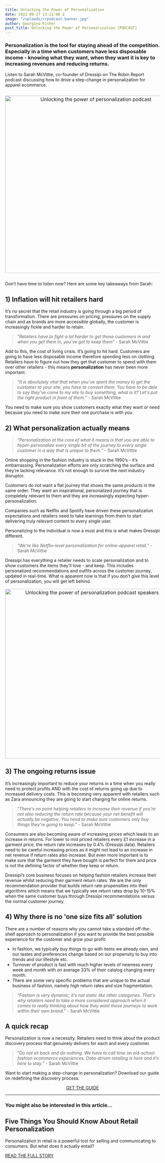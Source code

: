 ```yaml
---
title: Unlocking the Power of Personalization
date: 2022-09-27 13:21:00 Z
image: "/uploads/rrpodcast-banner.jpg"
author: Georgina Fisher
post_title: Unlocking the Power of Personalization [PODCAST]
---
```


### Personalization is the tool for staying ahead of the competition. Especially in a time when customers have less disposable income - knowing what they want, when they want it is key to increasing revenues and reducing returns.

Listen to Sarah McVittie, co-founder of Dressipi on The Robin Report podcast discussing how to drive a step-change in personalization for apparel ecommerce.

<p style="text-align: center; font-size:12pt;"><img style="margin-left: 0px; width: 575px;padding-top:10px;padding-bottom:10px;" alt="Unlocking the power of personalization podcast" src="/uploads/RRPodcast_1.jpg"/></p>

Don’t have time to listen now? Here are some key takeaways from Sarah:

## 1) Inflation will hit retailers hard

It’s no secret that the retail industry is going through a big period of transformation. There are pressures on pricing, pressures on the supply chain and as brands are more accessible globally, the customer is increasingly fickle and harder to retain. 

> “*Retailers have to fight a lot harder to get those customers in and when you get them in, you’ve got to keep them*” - Sarah McVittie

Add to this, the cost of living crisis. It’s going to hit hard. Customers are going to have less disposable income therefore spending less on clothing. Retailers have to figure out how they get that customer to spend with them over other retailers - this means **personalization** has never been more important.

> “*It is absolutely vital that when you’ve spent the money to get the customer to your site, you have to convert them. You have to be able to say they've come to my site to buy something, what is it? Let's put the right product in front of them.*” - Sarah McVittie

You need to make sure you show customers exactly what they want or need because you need to make sure their one purchase is with you.

## 2) What personalization actually means

> “*Personalization at the core of what it means is that you are able to hyper-personalize every single bit of the journey to every single customer in a way that is unique to them.*” - Sarah McVittie

Online shopping in the fashion industry is stuck in the 1990’s - it’s embarrassing. 
Personalization efforts are only scratching the surface and they’re lacking relevance. It’s not enough to survive the next industry disruptor.

Customers do not want a flat journey that shows the same products in the same order. They want an inspirational, personalized journey that is completely relevant to them and they are increasingly expecting hyper-personalization.

Companies such as Netflix and Spotify have driven these personalization expectations and retailers need to take learnings from them to start delivering truly relevant content to every single user.

Personalizing to the individual is now a must and this is what makes Dressipi different.

> “*We’re like Netflix-level personalization for online-apparel retail.*” - Sarah McVittie

Dressipi has everything a retailer needs to scale personalization and to show customers the items they’ll love - and keep. This includes personalized recommendations and outfits across the customer journey, updated in real-time. What is apparent now is that if you don’t give this level of personalization, you will get left behind.

<p style="text-align: center; font-size:12pt;"><img style="margin-left: 0px; width: 550px;" alt="Unlocking the power of personalization podcast speakers" src="/uploads/RRPodcast_2.jpg"/></p>

## 3) The ongoing returns issue

It’s increasingly important to reduce your returns in a time when you really need to protect profits AND with the cost of returns going up due to increased delivery costs. This is becoming very apparent with retailers such as Zara announcing they are going to start charging for online returns. 

> “*There's no point helping retailers to increase their revenue if you're not also reducing the return rate because your net benefit will actually be negative. You need to make sure customers only buy things they're going to keep.*” - Sarah McVittie

Consumers are also becoming aware of increasing prices which leads to an increase in returns. For lower to mid priced retailers every £1 increase in a garment price, the return rate increases by 0.4% (Dressipi data). Retailers need to be careful increasing prices as it might not lead to an increase in net revenue if return rates also increase. But even more important is to make sure that the garment they have bought is perfect for them and price is not the defining factor of whether they keep or return.

Dressipi’s core business focuses on helping fashion retailers increase their revenue whilst reducing their garment return rates. We are the only recommendation provider that builds return rate propensities into their algorithms which means that we typically see return rates drop by 10-15% when the same customer buys through Dressipi recommendations versus the normal customer journey. 

## 4) Why there is no 'one size fits all' solution

There are a number of reasons why you cannot take a standard off-the-shelf approach to personalization if you want to provide the best possible experience for the customer and grow your profit: 

- In fashion, we typically buy things to go with items we already own, and our tastes and preferences change based on our propensity to buy into trends and our lifestyle etc. 
- Turnover of product is fast with much higher levels of newness every week and month with on average 33% of their catalog changing every month. 
- There are some very specific problems that are unique to the actual business of fashion, namely high return rates and size fragmentation.

> “*Fashion is very dynamic, it's not static like other categories. That's why retailers need to take a more considered approach when it comes to really thinking about how they want those journeys to work within their own brand.*” - Sarah McVittie

## A quick recap

Personalization is now a necessity. Retailers need to think about the product discovery process that genuinely delivers for each and every customer. 

> “*Do not sit back and do nothing. We have to call time on old-school fashion ecommerce experiences. Data-driven retailing is here and it’s here to stay.*” - Sarah McVittie

Want to start making a step-change in personalization? Download our guide on redefining the discovery process. 

<p style="text-align:center"><a href="/downloads/your-sort-order-is-your-secret-sauce-to-success/" class="button button-primary">GET THE GUIDE</a></p>


<hr>

### You might also be interested in this article...

## Five Things You Should Know About Retail Personalization

Personalization in retail is a powerful tool for selling and communicating to consumers. But what does it actually entail?

<p style="text-align: left"><a href="/blog/five-things-retail-personalization/" class="button button-primary">READ THE FULL STORY</a></p>